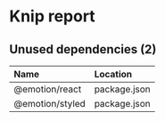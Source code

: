 # Knip report

## Unused dependencies (2)

| Name            | Location     |
|:----------------|:-------------|
| @emotion/react  | package.json |
| @emotion/styled | package.json |

